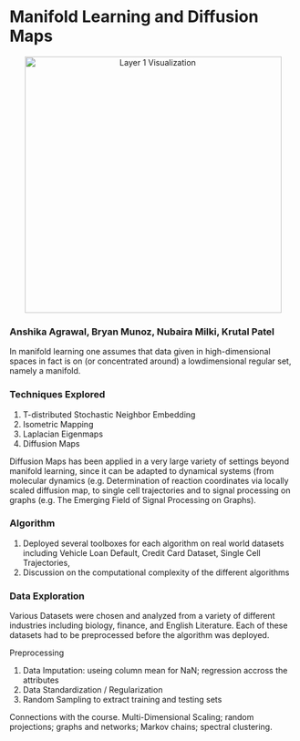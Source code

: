 # Manifold Learning and Diffusion Maps

<p align="center">
<img width="450" alt="Layer 1 Visualization" src="https://user-images.githubusercontent.com/16658498/55211718-3e737900-51bb-11e9-8a4a-37ecf83c9ab0.gif">
</p>

### Anshika Agrawal, Bryan Munoz, Nubaira Milki, Krutal Patel 

In manifold learning one assumes that data given in high-dimensional spaces in fact is on (or concentrated around) a lowdimensional regular set, namely a manifold. 

### Techniques Explored
1. T-distributed Stochastic Neighbor Embedding
2. Isometric Mapping
3. Laplacian Eigenmaps
4. Diffusion Maps


Diffusion Maps has been applied in a very large variety of settings beyond manifold learning, since it can be adapted to dynamical systems (from molecular dynamics (e.g. Determination of reaction coordinates via locally scaled diffusion map, to single cell trajectories and to signal processing on graphs (e.g. The Emerging Field of Signal Processing on Graphs).

### Algorithm
1. Deployed several toolboxes for each algorithm on real world datasets including Vehicle Loan Default, Credit Card Dataset, Single Cell Trajectories, 
2. Discussion on the computational complexity of the different algorithms

### Data Exploration
Various Datasets were chosen and analyzed from a variety of different industries including biology, finance, and English Literature. Each of these datasets had to be preprocessed before the algorithm was deployed.

Preprocessing
1. Data Imputation: useing column mean for NaN; regression accross the attributes
2. Data Standardization / Regularization 
3. Random Sampling to extract training and testing sets

Connections with the course. Multi-Dimensional Scaling; random projections; graphs and networks; Markov chains;
spectral clustering. 
